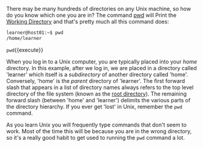 
There may be many hundreds of directories on any Unix machine, so how do you know which one you are in? The command [pwd][] will Print the [Working Directory][] and that's pretty much all this command does:

```bash
learner@host01:~$ pwd
/home/learner
```

`pwd`{{execute}}

When you log in to a Unix computer, you are typically placed into your _home_ directory. In this example, after we log in, we are placed in a directory called 'learner' which itself is a *subdirectory* of another directory called 'home'. Conversely, 'home' is the *parent* directory of 'learner'. The first forward slash that appears in a list of directory names always refers to the top level directory of the file system (known as the [root directory][]). The remaining forward slash (between 'home' and 'learner') delimits the various parts of the directory hierarchy. If you ever get 'lost' in Unix, remember the `pwd` command.

As you learn Unix you will frequently type commands that don't seem to work. Most of the time this will be because you are in the wrong directory, so it's a really good habit to get used to running the `pwd` command a lot.

[pwd]: http://en.wikipedia.org/wiki/Pwd
[Working Directory]: http://en.wikipedia.org/wiki/Working_directory
[root directory]: http://en.wikipedia.org/wiki/Root_directory
